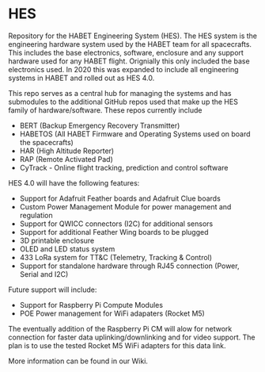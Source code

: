 # HES
Repository for the HABET Engineering System (HES). The HES system is the engineering hardware
system used by the HABET team for all spacecrafts. This includes the base electronics, software,
enclosure and any support hardware used for any HABET flight. Orignially this only included the 
base electronics used. In 2020 this was expanded to include all engineering systems in HABET and
rolled out as HES 4.0. 

This repo serves as a central hub for managing the systems and has submodules to the additional 
GitHub repos used that make up the HES family of hardware/software. These repos currently include

- BERT (Backup Emergency Recovery Transmitter)
- HABETOS (All HABET Firmware and Operating Systems used on board the spacecrafts)
- HAR (High Altitude Reporter)
- RAP (Remote Activated Pad)
- CyTrack - Online flight tracking, prediction and control software

HES 4.0 will have the following features:

* Support for Adafruit Feather boards and Adafruit Clue boards
* Custom Power Management Module for power management and regulation
* Support for QWICC connectors (I2C) for additional sensors
* Support for additional Feather Wing boards to be plugged
* 3D printable enclosure
* OLED and LED status system
* 433 LoRa system for TT&C (Telemetry, Tracking & Control)
* Support for standalone hardware through RJ45 connection (Power, Serial and I2C)

Future support will include:
* Support for Raspberry Pi Compute Modules
* POE Power management for WiFi adapaters (Rocket M5)

The eventually addition of the Raspberry Pi CM will alow for network connection for faster data uplinking/downlinking and for video support. 
The plan is to use the tested Rocket M5 WiFi adapters for this data link. 

More information can be found in our Wiki.
